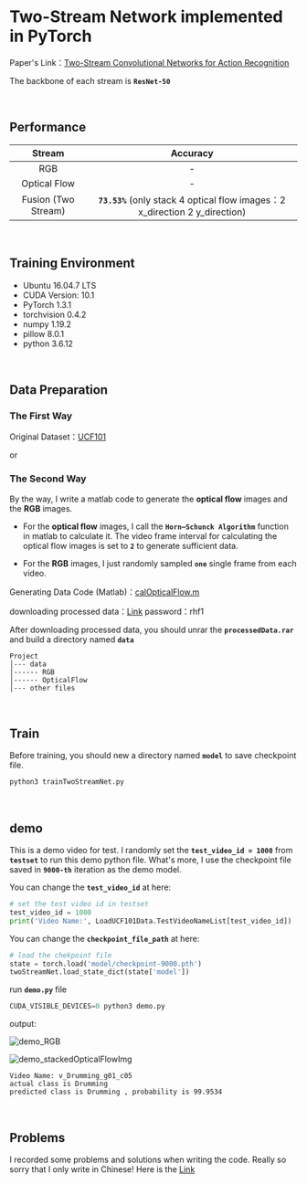 # Two-Stream Network implemented in PyTorch
Paper's Link：[Two-Stream Convolutional Networks for Action Recognition](https://arxiv.org/pdf/1604.06573.pdf)

The backbone of each stream is **`ResNet-50`**

&nbsp;


## Performance
Stream     | Accuracy
:-----------:|:-----------:
RGB  | -
Optical Flow  | -
Fusion (Two Stream)  | **`73.53%`** (only stack 4 optical flow images：2 x_direction 2 y_direction)

&nbsp;


## Training Environment
+ Ubuntu 16.04.7 LTS
+ CUDA Version: 10.1
+ PyTorch 1.3.1
+ torchvision 0.4.2
+ numpy 1.19.2
+ pillow 8.0.1
+ python 3.6.12

&nbsp;


## Data Preparation
### The First Way
Original Dataset：[UCF101](https://www.crcv.ucf.edu/data/UCF101.php)

or

### The Second Way
By the way, I write a matlab code to generate the **optical flow** images and the **RGB** images.

+ For the **optical flow** images, I call the **`Horn–Schunck Algorithm`** function in matlab to calculate it. The video frame interval for calculating the optical flow images is set to **`2`** to generate sufficient data.

+ For the **RGB** images, I just randomly sampled **`one`** single frame from each video.

Generating Data Code (Matlab)：[calOpticalFlow.m](https://github.com/BizhuWu/Two-Stream-Network-PyTorch/blob/main/calOpticalFlow.m)

downloading processed data：[Link](https://pan.baidu.com/s/1RH62JS04nqo6URTojvDnCA) password：rhf1 

After downloading processed data, you should unrar the **`processedData.rar`** and build a directory named **`data`**
```
Project
│--- data
│------ RGB
│------ OpticalFlow
│--- other files
```

&nbsp;


## Train
Before training, you should new a directory named **`model`** to save checkpoint file.
```python
python3 trainTwoStreamNet.py
```
&nbsp;


## demo
This is a demo video for test. I randomly set the **`test_video_id = 1000`** from **`testset`** to run this demo python file. What's more, I use the checkpoint file saved in **`9000-th`** iteration as the demo model.

You can change the **`test_video_id`** at here:
```python
# set the test video id in testset
test_video_id = 1000
print('Video Name:', LoadUCF101Data.TestVideoNameList[test_video_id])
```

You can change the **`checkpoint_file_path`** at here:
```python
# load the chekpoint file
state = torch.load('model/checkpoint-9000.pth')
twoStreamNet.load_state_dict(state['model'])
```

run **`demo.py`** file
```python
CUDA_VISIBLE_DEVICES=0 python3 demo.py
```
output:

![demo_RGB](https://github.com/BizhuWu/Two-Stream-Network-PyTorch/blob/main/demo_RGB.png)

![demo_stackedOpticalFlowImg](https://github.com/BizhuWu/Two-Stream-Network-PyTorch/blob/main/demo_opticalFlowStackedImgs.png)
```
Video Name: v_Drumming_g01_c05
actual class is Drumming
predicted class is Drumming , probability is 99.9534
```
&nbsp;


## Problems
I recorded some problems and solutions when writing the code. Really so sorry that I only write in Chinese! 
Here is the [Link](https://blog.csdn.net/qq_36627158/article/details/110765411)
